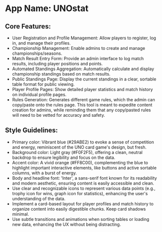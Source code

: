 # **App Name**: UNOstat

## Core Features:

- User Registration and Profile Management: Allow players to register, log in, and manage their profiles.
- Championship Management: Enable admins to create and manage championships/seasons.
- Match Result Entry Form: Provide an admin interface to log match results, including player positions and points.
- Automated Standings Aggregation: Automatically calculate and display championship standings based on match results.
- Public Standings Page: Display the current standings in a clear, sortable table format for public viewing.
- Player Profile Pages: Show detailed player statistics and match history on individual profile pages.
- Rules Generation: Generates different game rules, which the admin can copy/paste onto the rules page. This tool is meant to expedite content creation for admins, while reminding them that any copy/pasted rules will need to be vetted for accuracy and safety.

## Style Guidelines:

- Primary color: Vibrant blue (#29ABE2) to evoke a sense of competition and energy, reminiscent of the UNO card game's design, but fresh.
- Background color: Light gray (#F0F2F5), offering a clean, neutral backdrop to ensure legibility and focus on the data.
- Accent color: A vivid orange (#FF8C00), complementing the blue to highlight important interactive elements, like buttons and active sortable columns, with a burst of energy.
- Body and headline font: 'Inter', a sans-serif font known for its readability and modern aesthetic, ensuring content is easily accessible and clean.
- Use clear and recognizable icons to represent various data points (e.g., trophy icon for wins, graph icon for statistics), enhancing the user's understanding of the data.
- Implement a card-based layout for player profiles and match history to organize content into easily digestible chunks. Keep card shadows minimal.
- Use subtle transitions and animations when sorting tables or loading new data, enhancing the UX without being distracting.